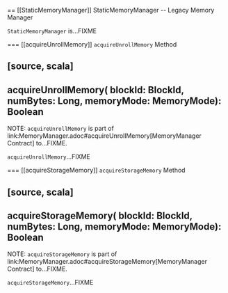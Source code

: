 == [[StaticMemoryManager]] StaticMemoryManager -- Legacy Memory Manager

`StaticMemoryManager` is...FIXME

=== [[acquireUnrollMemory]] `acquireUnrollMemory` Method

[source, scala]
----
acquireUnrollMemory(
  blockId: BlockId,
  numBytes: Long,
  memoryMode: MemoryMode): Boolean
----

NOTE: `acquireUnrollMemory` is part of link:MemoryManager.adoc#acquireUnrollMemory[MemoryManager Contract] to...FIXME.

`acquireUnrollMemory`...FIXME

=== [[acquireStorageMemory]] `acquireStorageMemory` Method

[source, scala]
----
acquireStorageMemory(
  blockId: BlockId,
  numBytes: Long,
  memoryMode: MemoryMode): Boolean
----

NOTE: `acquireStorageMemory` is part of link:MemoryManager.adoc#acquireStorageMemory[MemoryManager Contract] to...FIXME.

`acquireStorageMemory`...FIXME
